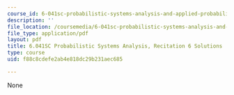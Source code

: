 ```yaml
---
course_id: 6-041sc-probabilistic-systems-analysis-and-applied-probability-fall-2013
description: ''
file_location: /coursemedia/6-041sc-probabilistic-systems-analysis-and-applied-probability-fall-2013/f88c8cdefe2ab4e818dc29b231aec685_MIT6_041SCF13_rec06_sol.pdf
file_type: application/pdf
layout: pdf
title: 6.041SC Probabilistic Systems Analysis, Recitation 6 Solutions
type: course
uid: f88c8cdefe2ab4e818dc29b231aec685

---
```

None